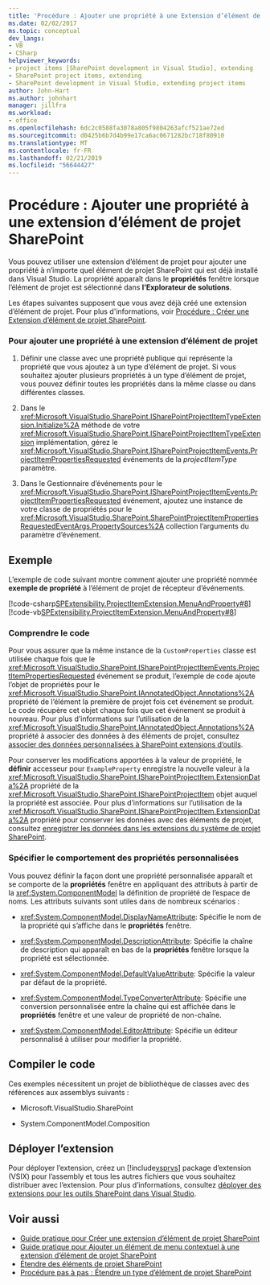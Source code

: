 ```yaml
---
title: 'Procédure : Ajouter une propriété à une Extension d’élément de projet SharePoint | Microsoft Docs'
ms.date: 02/02/2017
ms.topic: conceptual
dev_langs:
- VB
- CSharp
helpviewer_keywords:
- project items [SharePoint development in Visual Studio], extending
- SharePoint project items, extending
- SharePoint development in Visual Studio, extending project items
author: John-Hart
ms.author: johnhart
manager: jillfra
ms.workload:
- office
ms.openlocfilehash: 6dc2c0588fa3078a805f9804263afcf521ae72ed
ms.sourcegitcommit: d0425b6b7d4b99e17ca6ac0671282bc718f80910
ms.translationtype: MT
ms.contentlocale: fr-FR
ms.lasthandoff: 02/21/2019
ms.locfileid: "56644427"
---
```

# <a name="how-to-add-a-property-to-a-sharepoint-project-item-extension"></a>Procédure : Ajouter une propriété à une extension d’élément de projet SharePoint
  Vous pouvez utiliser une extension d’élément de projet pour ajouter une propriété à n’importe quel élément de projet SharePoint qui est déjà installé dans Visual Studio. La propriété apparaît dans le **propriétés** fenêtre lorsque l’élément de projet est sélectionné dans **l’Explorateur de solutions**.

 Les étapes suivantes supposent que vous avez déjà créé une extension d’élément de projet. Pour plus d'informations, voir [Procédure : Créer une Extension d’élément de projet SharePoint](../sharepoint/how-to-create-a-sharepoint-project-item-extension.md).

### <a name="to-add-a-property-to-a-project-item-extension"></a>Pour ajouter une propriété à une extension d’élément de projet

1.  Définir une classe avec une propriété publique qui représente la propriété que vous ajoutez à un type d’élément de projet. Si vous souhaitez ajouter plusieurs propriétés à un type d’élément de projet, vous pouvez définir toutes les propriétés dans la même classe ou dans différentes classes.

2.  Dans le <xref:Microsoft.VisualStudio.SharePoint.ISharePointProjectItemTypeExtension.Initialize%2A> méthode de votre <xref:Microsoft.VisualStudio.SharePoint.ISharePointProjectItemTypeExtension> implémentation, gérez le <xref:Microsoft.VisualStudio.SharePoint.ISharePointProjectItemEvents.ProjectItemPropertiesRequested> événements de la *projectItemType* paramètre.

3.  Dans le Gestionnaire d’événements pour le <xref:Microsoft.VisualStudio.SharePoint.ISharePointProjectItemEvents.ProjectItemPropertiesRequested> événement, ajoutez une instance de votre classe de propriétés pour le <xref:Microsoft.VisualStudio.SharePoint.SharePointProjectItemPropertiesRequestedEventArgs.PropertySources%2A> collection l’arguments du paramètre d’événement.

## <a name="example"></a>Exemple
 L’exemple de code suivant montre comment ajouter une propriété nommée **exemple de propriété** à l’élément de projet de récepteur d’événements.

 [!code-csharp[SPExtensibility.ProjectItemExtension.MenuAndProperty#8](../sharepoint/codesnippet/CSharp/projectitemmenuandproperty/extension/projectitemextensionproperty.cs#8)]
 [!code-vb[SPExtensibility.ProjectItemExtension.MenuAndProperty#8](../sharepoint/codesnippet/VisualBasic/projectitemmenuandproperty/extension/projectitemextensionproperty.vb#8)]

### <a name="understand-the-code"></a>Comprendre le code
 Pour vous assurer que la même instance de la `CustomProperties` classe est utilisée chaque fois que le <xref:Microsoft.VisualStudio.SharePoint.ISharePointProjectItemEvents.ProjectItemPropertiesRequested> événement se produit, l’exemple de code ajoute l’objet de propriétés pour le <xref:Microsoft.VisualStudio.SharePoint.IAnnotatedObject.Annotations%2A> propriété de l’élément la première de projet fois cet événement se produit. Le code récupère cet objet chaque fois que cet événement se produit à nouveau. Pour plus d’informations sur l’utilisation de la <xref:Microsoft.VisualStudio.SharePoint.IAnnotatedObject.Annotations%2A> propriété à associer des données à des éléments de projet, consultez [associer des données personnalisées à SharePoint extensions d’outils](../sharepoint/associating-custom-data-with-sharepoint-tools-extensions.md).

 Pour conserver les modifications apportées à la valeur de propriété, le **définir** accesseur pour `ExampleProperty` enregistre la nouvelle valeur à la <xref:Microsoft.VisualStudio.SharePoint.ISharePointProjectItem.ExtensionData%2A> propriété de la <xref:Microsoft.VisualStudio.SharePoint.ISharePointProjectItem> objet auquel la propriété est associée. Pour plus d’informations sur l’utilisation de la <xref:Microsoft.VisualStudio.SharePoint.ISharePointProjectItem.ExtensionData%2A> propriété pour conserver les données avec des éléments de projet, consultez [enregistrer les données dans les extensions du système de projet SharePoint](../sharepoint/saving-data-in-extensions-of-the-sharepoint-project-system.md).

### <a name="specify-the-behavior-of-custom-properties"></a>Spécifier le comportement des propriétés personnalisées
 Vous pouvez définir la façon dont une propriété personnalisée apparaît et se comporte de la **propriétés** fenêtre en appliquant des attributs à partir de la <xref:System.ComponentModel> la définition de propriété de l’espace de noms. Les attributs suivants sont utiles dans de nombreux scénarios :

-   <xref:System.ComponentModel.DisplayNameAttribute>: Spécifie le nom de la propriété qui s’affiche dans le **propriétés** fenêtre.

-   <xref:System.ComponentModel.DescriptionAttribute>: Spécifie la chaîne de description qui apparaît en bas de la **propriétés** fenêtre lorsque la propriété est sélectionnée.

-   <xref:System.ComponentModel.DefaultValueAttribute>: Spécifie la valeur par défaut de la propriété.

-   <xref:System.ComponentModel.TypeConverterAttribute>: Spécifie une conversion personnalisée entre la chaîne qui est affichée dans le **propriétés** fenêtre et une valeur de propriété de non-chaîne.

-   <xref:System.ComponentModel.EditorAttribute>: Spécifie un éditeur personnalisé à utiliser pour modifier la propriété.

## <a name="compile-the-code"></a>Compiler le code
 Ces exemples nécessitent un projet de bibliothèque de classes avec des références aux assemblys suivants :

-   Microsoft.VisualStudio.SharePoint

-   System.ComponentModel.Composition

## <a name="deploy-the-extension"></a>Déployer l’extension
 Pour déployer l’extension, créez un [!include[vsprvs](../sharepoint/includes/vsprvs-md.md)] package d’extension (VSIX) pour l’assembly et tous les autres fichiers que vous souhaitez distribuer avec l’extension. Pour plus d’informations, consultez [déployer des extensions pour les outils SharePoint dans Visual Studio](../sharepoint/deploying-extensions-for-the-sharepoint-tools-in-visual-studio.md).

## <a name="see-also"></a>Voir aussi
- [Guide pratique pour Créer une extension d’élément de projet SharePoint](../sharepoint/how-to-create-a-sharepoint-project-item-extension.md)
- [Guide pratique pour Ajouter un élément de menu contextuel à une extension d’élément de projet SharePoint](../sharepoint/how-to-add-a-shortcut-menu-item-to-a-sharepoint-project-item-extension.md)
- [Étendre des éléments de projet SharePoint](../sharepoint/extending-sharepoint-project-items.md)
- [Procédure pas à pas : Étendre un type d’élément de projet SharePoint](../sharepoint/walkthrough-extending-a-sharepoint-project-item-type.md)
